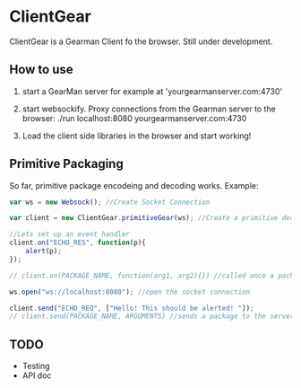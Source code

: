 # ClientGear

ClientGear is a Gearman Client fo the browser. Still under development. 

## How to use

1) start a GearMan server for example at  'yourgearmanserver.com:4730'

2) start websockify. Proxy connections from the Gearman server to the browser: 
	./run localhost:8080 yourgearmanserver.com:4730

3) Load the client side libraries in the browser and start working!


## Primitive Packaging

So far, primitive package encodeing and decoding works. Example: 

```js
var ws = new Websock(); //Create Socket Connection

var client = new ClientGear.primitiveGear(ws); //Create a primitive decoder / encoder

//Lets set up an event handler
client.on("ECHO_RES", function(p){
    alert(p);  
}); 

// client.on(PACKAGE_NAME, function(arg1, arg2){}) //called once a package of a certain type is received. 

ws.open("ws://localhost:8080"); //open the socket connection

client.send("ECHO_REQ", ["Hello! This should be alerted! "]); 
// client.send(PACKAGE_NAME, ARGUMENTS) //sends a package to the server
```

## TODO

* Testing
* API doc